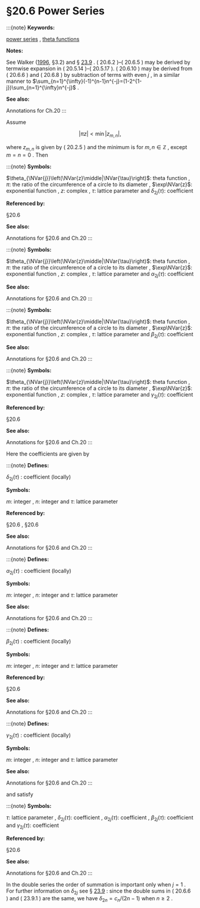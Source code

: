 # §20.6 Power Series

:::{note}
**Keywords:**

[power series](http://dlmf.nist.gov/search/search?q=power%20series) , [theta functions](http://dlmf.nist.gov/search/search?q=theta%20functions)

**Notes:**

See Walker ([1996](./bib/W.html#bib2359 "Elliptic Functions. A Constructive Approach"), §3.2) and § [23.9](./23.9.md "§23.9 Laurent and Other Power Series ‣ Weierstrass Elliptic Functions ‣ Chapter 23 Weierstrass Elliptic and Modular Functions") . ( 20.6.2 )–( 20.6.5 ) may be derived by termwise expansion in ( 20.5.14 )–( 20.5.17 ). ( 20.6.10 ) may be derived from ( 20.6.6 ) and ( 20.6.8 ) by subtraction of terms with even $j$ , in a similar manner to $\sum_{n=1}^{\infty}(-1)^{n-1}n^{-j}=(1-2^{1-j})\sum_{n=1}^{\infty}n^{-j}$ .

**See also:**

Annotations for Ch.20
:::

Assume


<a id="E1"></a>
$$
\left|\pi z\right|<\min\left|z_{m,n}\right|, \tag{20.6.1}
$$

where $z_{m,n}$ is given by ( 20.2.5 ) and the minimum is for $m,n\in\mathbb{Z}$ , except $m=n=0$ . Then

:::{note}
**Symbols:**

$\theta_{\NVar{j}}\left(\NVar{z}\middle|\NVar{\tau}\right)$: theta function , $\pi$: the ratio of the circumference of a circle to its diameter , $\exp\NVar{z}$: exponential function , $z$: complex , $\tau$: lattice parameter and $\delta_{2j}(\tau)$: coefficient

**Referenced by:**

§20.6

**See also:**

Annotations for §20.6 and Ch.20
:::

:::{note}
**Symbols:**

$\theta_{\NVar{j}}\left(\NVar{z}\middle|\NVar{\tau}\right)$: theta function , $\pi$: the ratio of the circumference of a circle to its diameter , $\exp\NVar{z}$: exponential function , $z$: complex , $\tau$: lattice parameter and $\alpha_{2j}(\tau)$: coefficient

**See also:**

Annotations for §20.6 and Ch.20
:::

:::{note}
**Symbols:**

$\theta_{\NVar{j}}\left(\NVar{z}\middle|\NVar{\tau}\right)$: theta function , $\pi$: the ratio of the circumference of a circle to its diameter , $\exp\NVar{z}$: exponential function , $z$: complex , $\tau$: lattice parameter and $\beta_{2j}(\tau)$: coefficient

**See also:**

Annotations for §20.6 and Ch.20
:::

:::{note}
**Symbols:**

$\theta_{\NVar{j}}\left(\NVar{z}\middle|\NVar{\tau}\right)$: theta function , $\pi$: the ratio of the circumference of a circle to its diameter , $\exp\NVar{z}$: exponential function , $z$: complex , $\tau$: lattice parameter and $\gamma_{2j}(\tau)$: coefficient

**Referenced by:**

§20.6

**See also:**

Annotations for §20.6 and Ch.20
:::

Here the coefficients are given by

:::{note}
**Defines:**

$\delta_{2j}(\tau)$ : coefficient (locally)

**Symbols:**

$m$: integer , $n$: integer and $\tau$: lattice parameter

**Referenced by:**

§20.6 , §20.6

**See also:**

Annotations for §20.6 and Ch.20
:::

:::{note}
**Defines:**

$\alpha_{2j}(\tau)$ : coefficient (locally)

**Symbols:**

$m$: integer , $n$: integer and $\tau$: lattice parameter

**See also:**

Annotations for §20.6 and Ch.20
:::

:::{note}
**Defines:**

$\beta_{2j}(\tau)$ : coefficient (locally)

**Symbols:**

$m$: integer , $n$: integer and $\tau$: lattice parameter

**Referenced by:**

§20.6

**See also:**

Annotations for §20.6 and Ch.20
:::

:::{note}
**Defines:**

$\gamma_{2j}(\tau)$ : coefficient (locally)

**Symbols:**

$m$: integer , $n$: integer and $\tau$: lattice parameter

**See also:**

Annotations for §20.6 and Ch.20
:::

and satisfy

:::{note}
**Symbols:**

$\tau$: lattice parameter , $\delta_{2j}(\tau)$: coefficient , $\alpha_{2j}(\tau)$: coefficient , $\beta_{2j}(\tau)$: coefficient and $\gamma_{2j}(\tau)$: coefficient

**Referenced by:**

§20.6

**See also:**

Annotations for §20.6 and Ch.20
:::

In the double series the order of summation is important only when $j=1$ . For further information on $\delta_{2j}$ see § [23.9](./23.9.md "§23.9 Laurent and Other Power Series ‣ Weierstrass Elliptic Functions ‣ Chapter 23 Weierstrass Elliptic and Modular Functions") : since the double sums in ( 20.6.6 ) and ( 23.9.1 ) are the same, we have $\delta_{2n}=c_{n}/(2n-1)$ when $n\geq 2$ .

